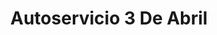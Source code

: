 ---
title: "Autoservicio 3 De Abril"
url: /corrientes/autoservicio-3-de-abril/
shop: supermercado
---